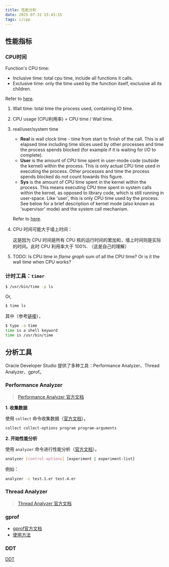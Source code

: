 ```yaml
---
title: 性能分析
date: 2025-07-31 15:43:15
tags: c/cpp
---
```


## 性能指标

### CPU时间

Function's CPU time:

- Inclusive time: total cpu time, include all functions it calls.
- Exclusive time: only the time used by the function itself, exclusive all its children.

Refer to [here](https://stackoverflow.com/questions/15760447/what-is-the-meaning-of-incl-cpu-time-excl-cpu-time-incl-real-cpu-time-excl-re/74426370).

1. Wall time: total time the process used, containing IO time.
2. CPU usage (CPU利用率) = CPU time / Wall time.
3. real/user/system time
   * **Real** is wall clock time - time from start to finish of the call. This is all elapsed time including time slices used by other processes and time the process spends blocked (for example if it is waiting for I/O to complete).
   * **User** is the amount of CPU time spent in user-mode code (outside the kernel) within the process. This is only actual CPU time used in executing the process. Other processes and time the process spends blocked do not count towards this figure.
   * **Sys** is the amount of CPU time spent in the kernel within the process. This means executing CPU time spent in system calls within the kernel, as opposed to library code, which is still running in user-space. Like 'user', this is only CPU time used by the process. See below for a brief description of kernel mode (also known as 'supervisor' mode) and the system call mechanism.

    Refer to [here](https://stackoverflow.com/questions/556405/what-do-real-user-and-sys-mean-in-the-output-of-time1).

4. CPU 时间可能大于墙上时间：

   这是因为 CPU 时间是所有 CPU 核的运行时间的累加和，墙上时间则是实际的时间。此时 CPU 利用率大于 100%. （这是自己的理解）

5. TODO: Is CPU time in *flame graph* sum of all the CPU time? Or is it the wall time when CPU works?

### 计时工具：`timer`

``` bash
$ /usr/bin/time -p ls
```

Or,

``` bash
$ time ls
```

其中（参考[链接](https://ostechnix.com/how-to-find-the-execution-time-of-a-command-or-process-in-linux/)），

``` bash
$ type -a time
time is a shell keyword
time is /usr/bin/time
```


## 分析工具

Oracle Developer Studio 提供了多种工具：Performance Analyzer、Thread Analyzer、gprof。

### Performance Analyzer

> [Performance Analyzer 官方文档](https://docs.oracle.com/cd/E77782_01/html/E77798/afagg.html#OSSPAgrkam)

**1. 收集数据**

使用 `collect` 命令收集数据（[官方文档](https://docs.oracle.com/cd/E77782_01/html/E77798/afadn.html#scrolltoc)）。

```bash
collect collect-options program program-arguments
```

**2. 开始性能分析**

使用 `analyzer` 命令进行性能分析（[官方文档](https://docs.oracle.com/cd/E77782_01/html/E77798/afafs.html#scrolltoc)）。

```bash
analyzer [control-options] [experiment | experiment-list]
```

例如：

```bash
analyzer -c test.1.er test.4.er
```

### Thread Analyzer

> [Thread Analyzer 官方文档](https://www.oracle.com/application-development/technologies/developerstudio-features.html#thread-analyzer-tab)


### gprof

- [gprof官方文档](https://ftp.gnu.org/old-gnu/Manuals/gprof-2.9.1/html_mono/gprof.html)
- [使用方法](https://blog.csdn.net/luronggui/article/-details/118141262)


### DDT

[DDT](https://www.linaroforge.com/linaroDdt)
